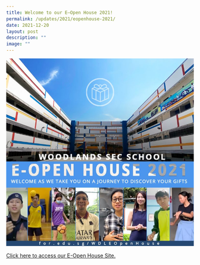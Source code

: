 ```yaml
---
title: Welcome to our E–Open House 2021!
permalink: /updates/2021/eopenhouse-2021/
date: 2021-12-20
layout: post
description: ""
image: ""
---
```

![](/images/eopenhouse2021-front-768x768.jpeg)


[Click here to access our E-Open House Site.](https://woodlandssec.moe.edu.sg/eopenhouse-2021/)